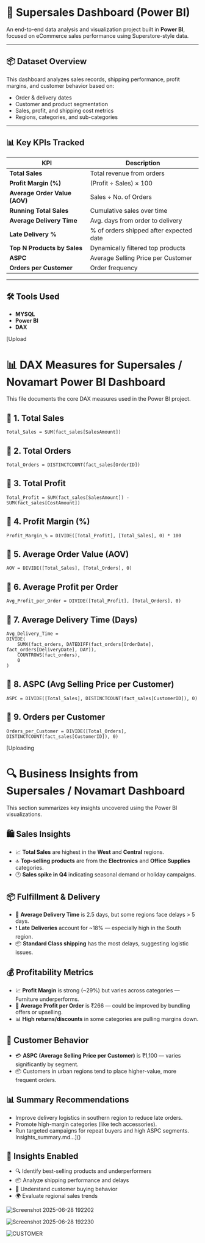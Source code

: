 
# 🚀 Supersales Dashboard (Power BI)

An end-to-end data analysis and visualization project built in **Power BI**, focused on eCommerce sales performance using Superstore-style data.

---

## 📦 Dataset Overview

This dashboard analyzes sales records, shipping performance, profit margins, and customer behavior based on:

- Order & delivery dates
- Customer and product segmentation
- Sales, profit, and shipping cost metrics
- Regions, categories, and sub-categories

---

## 📊 Key KPIs Tracked

| KPI                          | Description |
|-----------------------------|-------------|
| **Total Sales**             | Total revenue from orders |
| **Profit Margin (%)**       | (Profit ÷ Sales) × 100 |
| **Average Order Value (AOV)** | Sales ÷ No. of Orders |
| **Running Total Sales**     | Cumulative sales over time |
| **Average Delivery Time**   | Avg. days from order to delivery |
| **Late Delivery %**         | % of orders shipped after expected date |
| **Top N Products by Sales** | Dynamically filtered top products |
| **ASPC**                    | Average Selling Price per Customer |
| **Orders per Customer**     | Order frequency |

---

## 🛠 Tools Used
- **MYSQL**
- **Power BI**
- **DAX**



[Upload
# 📊 DAX Measures for Supersales / Novamart Power BI Dashboard

This file documents the core DAX measures used in the Power BI project.

## 🔹 1. Total Sales
```dax
Total_Sales = SUM(fact_sales[SalesAmount])
```

## 🔹 2. Total Orders
```dax
Total_Orders = DISTINCTCOUNT(fact_sales[OrderID])
```

## 🔹 3. Total Profit
```dax
Total_Profit = SUM(fact_sales[SalesAmount]) - SUM(fact_sales[CostAmount])
```

## 🔹 4. Profit Margin (%)
```dax
Profit_Margin_% = DIVIDE([Total_Profit], [Total_Sales], 0) * 100
```

## 🔹 5. Average Order Value (AOV)
```dax
AOV = DIVIDE([Total_Sales], [Total_Orders], 0)
```

## 🔹 6. Average Profit per Order
```dax
Avg_Profit_per_Order = DIVIDE([Total_Profit], [Total_Orders], 0)
```

## 🔹 7. Average Delivery Time (Days)
```dax
Avg_Delivery_Time = 
DIVIDE(
    SUMX(fact_orders, DATEDIFF(fact_orders[OrderDate], fact_orders[DeliveryDate], DAY)),
    COUNTROWS(fact_orders),
    0
)
```

## 🔹 8. ASPC (Avg Selling Price per Customer)
```dax
ASPC = DIVIDE([Total_Sales], DISTINCTCOUNT(fact_sales[CustomerID]), 0)
```

## 🔹 9. Orders per Customer
```dax
Orders_per_Customer = DIVIDE([Total_Orders], DISTINCTCOUNT(fact_sales[CustomerID]), 0)
```

[Uploading
# 🔍 Business Insights from Supersales / Novamart Dashboard

This section summarizes key insights uncovered using the Power BI visualizations.

## 🛍️ Sales Insights
- 📈 **Total Sales** are highest in the **West** and **Central** regions.
- 🔝 **Top-selling products** are from the **Electronics** and **Office Supplies** categories.
- 🕐 **Sales spike in Q4** indicating seasonal demand or holiday campaigns.

## 📦 Fulfillment & Delivery
- 🚚 **Average Delivery Time** is 2.5 days, but some regions face delays > 5 days.
- ❗ **Late Deliveries** account for ~18% — especially high in the South region.
- 📦 **Standard Class shipping** has the most delays, suggesting logistic issues.

## 💰 Profitability Metrics
- 💹 **Profit Margin** is strong (~29%) but varies across categories — Furniture underperforms.
- 💸 **Average Profit per Order** is ₹266 — could be improved by bundling offers or upselling.
- 📊 **High returns/discounts** in some categories are pulling margins down.

## 🧍 Customer Behavior
- 💳 **ASPC (Average Selling Price per Customer)** is ₹1,100 — varies significantly by segment.
- 📦 Customers in urban regions tend to place higher-value, more frequent orders.

## 📊 Summary Recommendations
- Improve delivery logistics in southern region to reduce late orders.
- Promote high-margin categories (like tech accessories).
- Run targeted campaigns for repeat buyers and high ASPC segments.
 Insights_summary.md…]()


## 🧠 Insights Enabled

- 🔍 Identify best-selling products and underperformers
- 📦 Analyze shipping performance and delays
- 🧍 Understand customer buying behavior
- 🌍 Evaluate regional sales trends

![Screenshot 2025-06-28 192202](https://github.com/user-attachments/assets/7f9311c9-6ee3-42c1-a6bc-e532dc6fc8e6)

![Screenshot 2025-06-28 192230](https://github.com/user-attachments/assets/0e328b44-4043-455f-a0da-7df6c9db822d)


![CUSTOMER](https://github.com/user-attachments/assets/a027d3f3-0a92-44c2-952d-f9bce97b192c)

